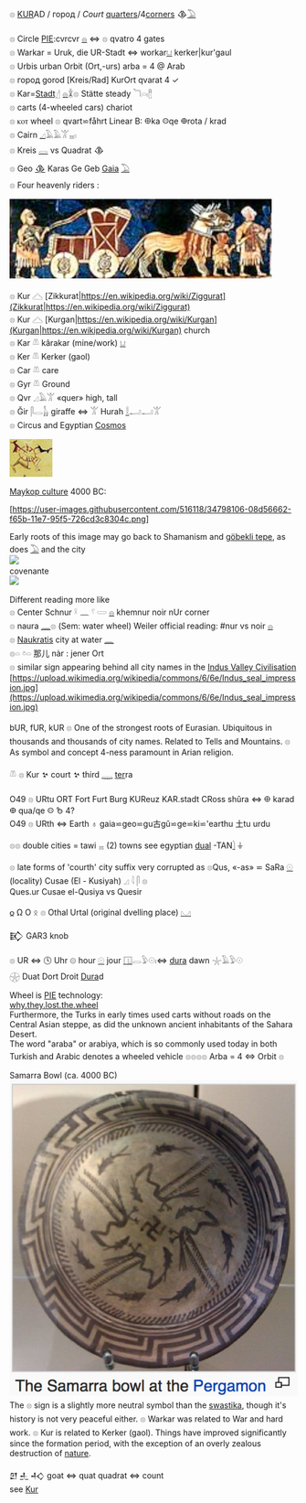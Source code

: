 𓊖 [KUR](kur)AD / город / *Court*  [quarters](Numbers)/4[corners](gon) 𒆠[𓅐](𓅐)  

𓊖 Circle [PIE](PIE):cvrcvr [𓐍](𓐍) ⇔ 𓊖 qvatro 4 gates  
𓊖 Warkar = Uruk, die UR-Stadt ⇔ workar[𓂓](𓂓) kerker|kur'gaul  
𓊖 Urbis urban Orbit (Ort,-urs) arba = 4 @ Arab  
𓊖 город  gorod [Kreis/Rad] KurOrt qvarat 4 ✓  
𓊖 Kar=[Stadt𓊨](𓊨) [𓐍](𓐍)𓇇𓊖 Stätte steady 𓆓𓏏𓏤[𓊽](𓊽)  
𓊖 carts (4-wheeled cars) chariot  
𓊖 ⲕⲟⲧ wheel 𓊖 qvart⋍fåhrt  Linear B: 𐀏ka 𐀤qe 𐃏rota / krad  
𓊖 Cairn [𓈎](𓈎)𓄿𓄿𓀠𓈇𓏤  
𓊖 Kreis [𓂋](𓂋) vs Quadrat 𒆠  
𓊖 Geo [𒆠](https://en.wikipedia.org/wiki/%F0%92%86%A0) Karas Ge Geb [Gaia](Gaia) [𓅐](𓅐)  
𓊖 Four heavenly riders :  

![sumerian quadriga](quadriga.png)  

𓊖 Kur 𓊎 [Zikkurat|https://en.wikipedia.org/wiki/Ziggurat](Zikkurat|https://en.wikipedia.org/wiki/Ziggurat)  
𓊖 Kur 𓊎 [Kurgan|https://en.wikipedia.org/wiki/Kurgan](Kurgan|https://en.wikipedia.org/wiki/Kurgan) church  
𓊖 Kar 𓌨 kârakar (mine/work) [𓂓](𓂓)  
𓊖 Ker 𓌨 Kerker (gaol)  
𓊖 Car 𓌨 care  
𓊖 Gyr 𓌨 Ground  
𓊖 Qvr 𓈎𓄿𓀠 «quer» high, tall  
𓊖 Ğir 𓋴𓂋𓃱 giraffe ⇔ 𓀠  Hurah [𓎛](𓎛)𓂝𓂝𓀠  
𓊖 Circus and Egyptian [Cosmos](cosmos)  

![circus.png](circus.png)  

[Maykop culture](PIE) 4000 BC:  

[https://user-images.githubusercontent.com/516118/34798106-08d56662-f65b-11e7-95f5-726cd3c8304c.png]  

Early roots of this image may go back to Shamanism and [göbekli tepe](https://en.wikipedia.org/wiki/G%C3%B6bekli_Tepe), as does [𓅐](𓅐) and the city  
![](http://www.egyptprivatetourguide.com/wp-content/uploads/2017/05/Ancient-Egyptian-art-the-Libyan-palette2.png)  
covenante  
![](http://gobeklitepe.info/wp-content/uploads/Gobeklitepe_Galeri_008.jpg)  

Different reading more like  
𓊖 Center Schnur 𓍲  𓈖  𓍢  𓏳  [𓐍](𓐍) khemnur noir nUr corner  
𓊖 naura [𓈖](𓈖)𓊖 (Sem: water wheel) Weiler official reading: #nur vs noir [𓐍](𓐍)  
𓊖 [Naukratis](https://en.wikipedia.org/wiki/Naucratis) city at water [𓈖](𓈖)  
𓊖𓏏 𓏌𓏏 那儿 nàr : jener Ort  
𓊖 similar sign appearing behind all city names in the [Indus Valley Civilisation](https://en.wikipedia.org/wiki/Indus_Valley_Civilisation)  
[https://upload.wikimedia.org/wikipedia/commons/6/6e/Indus_seal_impression.jpg](https://upload.wikimedia.org/wikipedia/commons/6/6e/Indus_seal_impression.jpg)  

bUR, fUR, kUR 𓊖 One of the strongest roots of Eurasian. Ubiquitous in thousands and thousands of city names. Related to Tells and Mountains. 𓊖 As symbol and concept 4-ness paramount in Arian religion.  

𓌨 𓊖 Kur 𒆳 court 𒆳 third [𓇾](𓇾) [ter](ter)ra  


O49 𓊖 URtu ORT Fort Furt Burg  KUReuz KAR.stadt CRoss shûra ⇔ 𐀏 karad 𐃏 qua/qe 𐀤 𐂜 4?  
O49 𓊖 URth ⇔ Earth ♁ gaia⋍geo⋍gu古gǔ⋍ge⋍ki⋍'earthu ⼟tu urdu  

𓊖𓊖 double cities = tawi 𓈇 (2) towns see egyptian [dual](Dual) -TAN[𓌙](𓌙) ⏚  


𓊖 late forms of 'courth' city suffix very corrupted as 𓊖Qus, «-as» ⋍ SaRa [𓇳](𓇳)  
   (locality) Cusae (El - Kusiyah)   𓈎  𓇋  𓋴  𓊖  
Ques.ur   Cusae  el-Qusiya  vs Quesir  

𐍉 Ω Ο ᛟ 𓊖 Othal Urtal (original dvelling place) [𓈋](𓈋)  

𒃼 GAR3 knob  


𓊖 UR ⇔ 🕓 Uhr 𓊗 hour [𓇳](𓇳) jour [𓉔](𓉔)𓂋𓅱𓇳𓏤⇔ [dura](dura) dawn 𓇼𓄿𓅱𓇳  
𓇽 Duat Dort Droit [Dura](dura)d  

Wheel is [PIE](PIE) technology:  
[why.they.lost.the.wheel](http://archive.aramcoworld.com/issue/197303/why.they.lost.the.wheel.htm)  
Furthermore, the Turks in early times used carts without roads on the Central Asian steppe, as did the unknown ancient inhabitants of the Sahara Desert.  
The word "araba" or arabiya, which is so commonly used today in both Turkish and Arabic denotes a wheeled vehicle 𓊖𓊖𓊖𓊖 Arba = 4 ⇔ Orbit 𓊖  

Samarra Bowl (ca. 4000 BC)  
![samarra_bowl.png](samarra_bowl.png)  
The 𓊖 sign is a slightly more neutral symbol than the [swastika](https://en.wikipedia.org/wiki/Swastika), though it's history is not very peaceful either. 𓊖 Warkar was related to War and hard work. 𓊖 Kur is related to Kerker (gaol). Things have improved significantly since the formation period, with the exception of an overly zealous destruction of [nature](𓅐).  

𒇻 [𒈦](𒈦) 𒈧 goat ⇔ quat quadrat ⇔ count  
see [Kur](kur)  


